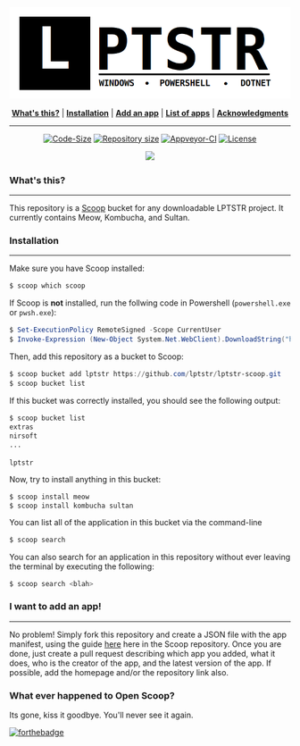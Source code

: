 <p align="center"><img src="https://raw.githubusercontent.com/lptstr/logos/master/with-tagline.png" alt="logo"/></p>
<p align="center">
<b><a href="https://github.com/lptstr/lptstr-scoop#whats-this">What's this?</a></b>
|
<b><a href="https://github.com/lptstr/lptstr-scoop#installation">Installation</a></b>
|
<b><a href="https://github.com/lptstr/lptstr-scoop#i-want-to-add-an-app">Add an app</a></b>
|
<b><a href="https://github.com/lptstr/lptstr-scoop#list-of-apps">List of apps</a></b>
|
<b><a href="https://github.com/lptstr/lptstr-scoop#acknowledgments">Acknowledgments</a></b>
</p>

- - -
<p align="center"><a href="https://github.com/lptstr/lptstr-scoop"><img src="https://img.shields.io/github/languages/code-size/lptstr/lptstr-scoop.svg" alt="Code-Size" /></a>
<a href="https://github.com/lptstr/lptstr-scoop"><img src="https://img.shields.io/github/repo-size/lptstr/lptstr-scoop.svg" alt="Repository size" /></a>
<a href="https://travis-ci.org/Kiedtl/open-scoop"><img src="https://ci.appveyor.com/api/projects/status/q9p6ltk3vxr9ud1w?svg=true" alt="Appveyor-CI" /></a>
<a href="https://github.com/lptstr/lptstr-scoop/blob/master/LICENSE"><img src="https://img.shields.io/github/license/lptstr/lptstr-scoop.svg" alt="License" /></a>
</p><p align="center"><a href="http://spacemacs.org"><img src="https://cdn.rawgit.com/syl20bnr/spacemacs/442d025779da2f62fc86c2082703697714db6514/assets/spacemacs-badge.svg" /></a></p>

### What's this?
---
This repository is a [Scoop](http://scoop.sh/) bucket for any downloadable LPTSTR project. It currently contains Meow, Kombucha, and Sultan.

### Installation
---
Make sure you have Scoop installed:
```powershell
$ scoop which scoop
```

If Scoop is **not** installed, run the follwing code in Powershell (`powershell.exe` or `pwsh.exe`):
```powershell
$ Set-ExecutionPolicy RemoteSigned -Scope CurrentUser
$ Invoke-Expression (New-Object System.Net.WebClient).DownloadString("http://get.scoop.sh"
```

Then, add this repository as a bucket to Scoop:
```powershell
$ scoop bucket add lptstr https://github.com/lptstr/lptstr-scoop.git
$ scoop bucket list
```
If this bucket was correctly installed, you should see the following output:
```
$ scoop bucket list
extras
nirsoft
...

lptstr
```
Now, try to install anything in this bucket:
```
$ scoop install meow
$ scoop install kombucha sultan
```

You can list all of the application in this bucket via the command-line
```powershell
$ scoop search
```

You can also search for an application in this repository without ever leaving the terminal by executing the following:
```powershell
$ scoop search <blah>
```

### I want to add an app!
---
No problem! Simply fork this repository and create a JSON file with the app manifest, using the guide [here](https://github.com/lukesampson/scoop/wiki/App-Manifests) here in the Scoop repository.
Once you are done, just create a pull request describing which app you added, what it does, who is the creator of the app, and the latest version of the app. If possible, add the homepage and/or the repository link also.

### What ever happened to Open Scoop?
Its gone, kiss it goodbye. You'll never see it again.

[![forthebadge](https://forthebadge.com/images/badges/powered-by-comcast.svg)](https://forthebadge.com)
